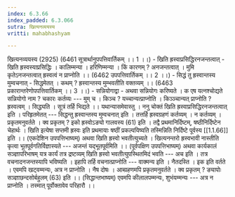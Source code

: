 ```yaml
---
index: 6.3.66
index_padded: 6.3.066
sutra: खित्यनव्ययस्य
vritti: mahabhashyam

---
```

 खित्यनव्ययस्य (2925) (6461 सूत्रार्थानुपपत्तिवार्तिकम् ।। 1 ।।) - खिति ह्रस्वाप्रसिद्धिरनजन्तत्वात् - खिति ह्रस्वस्याप्रसिद्धिः । कालिम्मन्या । हरिणिम्मन्या । किं कारणम् ? अनजन्तत्वात् । मुमि कृतेऽनजन्तत्वात् ह्रस्वत्वं न प्राप्नोति ।। (6462 उपपत्तिवार्तिकम् ।। 2 ।।) - सिद्धं तु ह्रस्वान्तस्य मुम्वचनात् - सिद्धमेतत् । कथम् ? ह्रस्वान्तस्य मुम्भवतीति वक्तव्यम् ।। (6463 प्रकारान्तरेणोपपत्तिवार्तिकम् ।। 3 ।।) - सन्नियोगाद्वा - अथवा सन्नियोगः करिष्यते । क एष यत्नश्चोद्यते सन्नियोगो नाम ? चकारः कर्तव्यः --- मुम् च । किञ्च ? यच्चान्यत्प्राप्नोति । किञ्ञ्चान्यत् प्राप्नोति ? ह्रस्वत्वम् । सिद्ध्यति । सूत्रं तर्हि भिद्यते ।। यथान्यासमेवास्तु । ननु चोक्तं खिति ह्रस्वाप्रसिद्धिरनजन्तत्वात् इति । परिहृतमेतत् --- सिद्धन्तु ह्रस्वान्तस्य मुम्वचनात् इति । तत्तर्हि ह्रस्वग्रहणं कर्तव्यम् । न कर्तव्यम् । प्रकृतमनुवर्तते । क्व प्रकृतम् ? इको ह्रस्वोऽङ्यो गालवस्य (61) इति । तद्वै प्रथमानिर्दिष्टम्, षष्ठीनिर्दिष्टेन चेहार्थः । खिति इत्येषा सप्तमी ह्रस्वः इति प्रथमायाः षष्ठीं प्रकल्पयिष्यति तस्मिन्निति निर्दिष्टे पूर्वस्य [[1.1.66]] इति ।। (एकदेशिन उपपत्तिभाष्यम्) अथवा खिति ह्रस्वो भवतीत्युच्यते । खित्यनन्तरो ह्रस्वभावी नास्तीति कृत्वा भूतपूर्वगतिर्विज्ञास्यते --- अजन्तं यद्भूतपूर्वमिति ।। (पूर्वपक्षिण उपपत्तिभाष्यम्) अथवा कार्यकालं सञ्ज्ञापरिभाषम् यत्र कार्यं तत्र द्रष्टव्यम् खिति ह्रस्वो भवतीत्युपस्थितमिदं भवति --- अच इति । तत्र वचनादनजन्तस्यापि भविष्यति । इहापि तर्हि वचनात्प्राप्नोति --- वाक्मन्य इति । नैतदस्ति । इक इति वर्तते । एवमपि खट्वम्मन्यः, अत्र न प्राप्नोति । नैष दोषः । आब्ग्रहणमपि प्रकृतमनुवर्तते । क्व प्रकृतम् ? ङ्यापोः सञ्ज्ञाछन्दसोर्बहुलम् (63) इति ।। (सिद्धान्तभाष्यम्) एवमपि कीलालपम्मन्यः, शुभंयम्मन्यः --- अत्र न प्राप्नोति । तस्मात् पूर्वोक्तावेव परिहारौ ।। 
